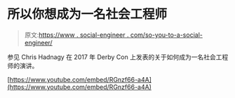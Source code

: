 # 所以你想成为一名社会工程师

> 原文:[https://www . social-engineer . com/so-you-to-a-social-engineer/](https://www.social-engineer.com/so-you-wanna-be-a-social-engineer/)

参见 Chris Hadnagy 在 2017 年 Derby Con 上发表的关于如何成为一名社会工程师的演讲。

[https://www.youtube.com/embed/RGnzf66-a4A](https://www.youtube.com/embed/RGnzf66-a4A)